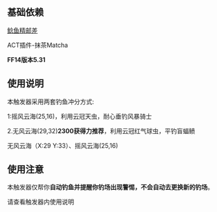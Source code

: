 ## 基础依赖
[鲶鱼精邮差](https://nga.178.com/read.php?tid=19724323)

ACT插件-抹茶Matcha

**FF14版本5.31**

## 使用说明

本触发器采用两套钓鱼冲分方式:

1:摇风云海(25,16)，利用云冠天虫，耐心垂钓风暴骑士

2.无风云海(29,32)**2300获得力推荐**，利用云冠红气球虫，平钓盲蝠鲼

无风云海（X:29 Y:33）、摇风云海(25,16)

## 使用注意

本触发器仅帮你**自动钓鱼并提醒你钓场出现警惕，不会自动去更换新的钓场**。

请查看触发器内使用说明
